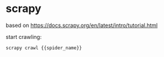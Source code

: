 # scrapy

based on https://docs.scrapy.org/en/latest/intro/tutorial.html

start crawling:
```
scrapy crawl {{spider_name}}
```